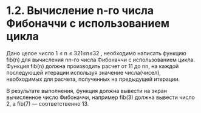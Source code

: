 # 1.2. Вычисление n-го числа Фибоначчи с использованием цикла
Дано целое число 1 ≤ n ≤ 321≤n≤32 , необходимо написать функцию fib(n) для вычисления nn-го числа Фибоначчи с использованием цикла. Функция fib(n) должна производить расчет от 11 до nn, на каждой последующей итерации используя значение числа(чисел), необходимых для расчета, полученных на предыдущей итерации.

В результате выполнения, функция должна вывести на экран вычисленное число Фибоначчи, например fib(3) должна вывести число 2, а fib(7) — соответственно 13.
